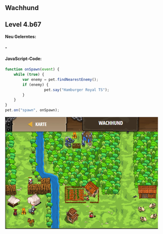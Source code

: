 ## **Wachhund**
## Level 4.b67

#### Neu Gelerntes:
<b>-</b>

[comment]: <> (Was wurde gelernt und wie funktioniert die Technik?)

#### JavaScript-Code:
```js
function onSpawn(event) {
    while (true) {
        var enemy = pet.findNearestEnemy();
        if (enemy) {
                  pet.say("Hamburger Royal TS");
        }
    }
}
pet.on("spawn", onSpawn);
```
![image](lvl4_b67.png)
